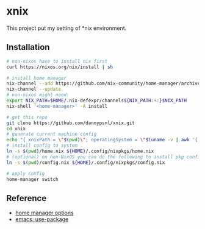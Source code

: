 # xnix

This project put my setting of \*nix environment.

## Installation

```zsh
# non-nixos have to install nix first
curl https://nixos.org/nix/install | sh

# install home manager
nix-channel --add https://github.com/nix-community/home-manager/archive/master.tar.gz home-manager
nix-channel --update
# non-nixos might need:
export NIX_PATH=$HOME/.nix-defexpr/channels${NIX_PATH:+:}$NIX_PATH
nix-shell '<home-manager>' -A install

# get this repo
git clone https://github.com/dannypsnl/xnix.git
cd xnix
# generate current machine config
echo "{ xnixPath = \"$(pwd)\"; operatingSystem = \"$(uname -v | awk '{ print $1 }' | sed 's/#.*-//')\"; homePath=\"$HOME\"; }" > machine.nix
# install config to system
ln -s $(pwd)/home.nix ${HOME}/.config/nixpkgs/home.nix
# (optional) on non-NixOS you can do the following to install pkg config to system
ln -s $(pwd)/config.nix ${HOME}/.config/nixpkgs/config.nix

# apply config
home-manager switch
```

## Reference

- [home manager options](https://nix-community.github.io/home-manager/options.html)
- [emacs: use-package](https://github.com/jwiegley/use-package)
